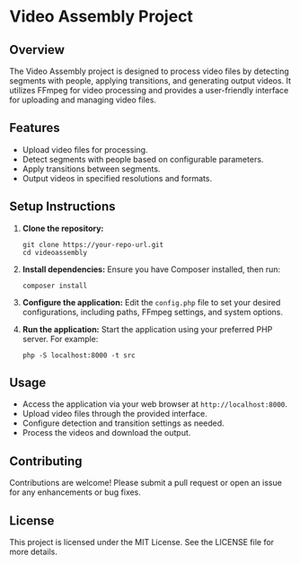 # Video Assembly Project

## Overview
The Video Assembly project is designed to process video files by detecting segments with people, applying transitions, and generating output videos. It utilizes FFmpeg for video processing and provides a user-friendly interface for uploading and managing video files.

## Features
- Upload video files for processing.
- Detect segments with people based on configurable parameters.
- Apply transitions between segments.
- Output videos in specified resolutions and formats.

## Setup Instructions
1. **Clone the repository:**
   ```
   git clone https://your-repo-url.git
   cd videoassembly
   ```

2. **Install dependencies:**
   Ensure you have Composer installed, then run:
   ```
   composer install
   ```

3. **Configure the application:**
   Edit the `config.php` file to set your desired configurations, including paths, FFmpeg settings, and system options.

4. **Run the application:**
   Start the application using your preferred PHP server. For example:
   ```
   php -S localhost:8000 -t src
   ```

## Usage
- Access the application via your web browser at `http://localhost:8000`.
- Upload video files through the provided interface.
- Configure detection and transition settings as needed.
- Process the videos and download the output.

## Contributing
Contributions are welcome! Please submit a pull request or open an issue for any enhancements or bug fixes.

## License
This project is licensed under the MIT License. See the LICENSE file for more details.